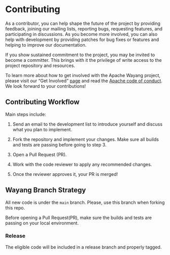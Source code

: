 <!--

  Licensed to the Apache Software Foundation (ASF) under one or more
  contributor license agreements.  See the NOTICE file distributed with
  this work for additional information regarding copyright ownership.
  The ASF licenses this file to You under the Apache License, Version 2.0
  (the "License"); you may not use this file except in compliance with
  the License.  You may obtain a copy of the License at

      http://www.apache.org/licenses/LICENSE-2.0

  Unless required by applicable law or agreed to in writing, software
  distributed under the License is distributed on an "AS IS" BASIS,
  WITHOUT WARRANTIES OR CONDITIONS OF ANY KIND, either express or implied.
  See the License for the specific language governing permissions and
  limitations under the License.

-->

# Contributing
As a contributor, you can help shape the future of the project by providing feedback, joining our mailing lists, reporting bugs, requesting features, and participating in discussions. As you become more involved, you can also help with development by providing patches for bug fixes or features and helping to improve our documentation.

If you show sustained commitment to the project, you may be invited to become a committer. This brings with it the privilege of write access to the project repository and resources.

To learn more about how to get involved with the Apache Wayang project, please visit our “Get Involved” [page](https://wayang.apache.org/community/) and read the [Apache code of conduct](https://www.apache.org/foundation/policies/conduct.html). We look forward to your contributions!


## Contributing Workflow
Main steps include:

1. Send an email to the development list to introduce yourself and discuss what you plan to implement.

2. Fork the repository and implement your changes. Make sure all builds and tests are passing before going to step 3.

3. Open a Pull Request (PR).

4. Work with the code reviewer to apply any recommended changes.

5. Once the reviewer approves it, your PR is merged!

## Wayang Branch Strategy
All new code is under the `main` branch. Please, use this branch when forking this repo.

Before opening a Pull Request(PR), make sure the builds and tests are passing on your local environment.

### Release
The eligible code will be included in a release branch and properly tagged.


